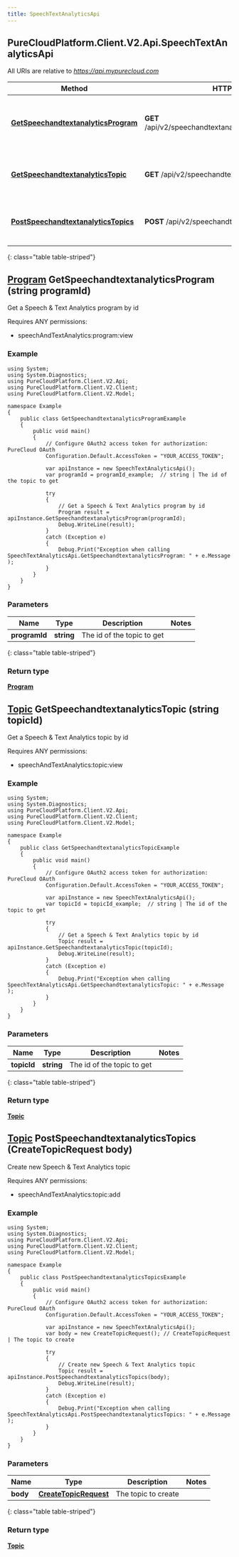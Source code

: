 ```yaml
---
title: SpeechTextAnalyticsApi
---
```

## PureCloudPlatform.Client.V2.Api.SpeechTextAnalyticsApi

All URIs are relative to *https://api.mypurecloud.com*

| Method | HTTP request | Description |
| ------------- | ------------- | ------------- |
| [**GetSpeechandtextanalyticsProgram**](SpeechTextAnalyticsApi.html#getspeechandtextanalyticsprogram) | **GET** /api/v2/speechandtextanalytics/programs/{programId} | Get a Speech &amp; Text Analytics program by id |
| [**GetSpeechandtextanalyticsTopic**](SpeechTextAnalyticsApi.html#getspeechandtextanalyticstopic) | **GET** /api/v2/speechandtextanalytics/topics/{topicId} | Get a Speech &amp; Text Analytics topic by id |
| [**PostSpeechandtextanalyticsTopics**](SpeechTextAnalyticsApi.html#postspeechandtextanalyticstopics) | **POST** /api/v2/speechandtextanalytics/topics | Create new Speech &amp; Text Analytics topic |
{: class="table table-striped"}

<a name="getspeechandtextanalyticsprogram"></a>

## [**Program**](Program.html) GetSpeechandtextanalyticsProgram (string programId)



Get a Speech & Text Analytics program by id



Requires ANY permissions: 

* speechAndTextAnalytics:program:view

### Example
```{"language":"csharp"}
using System;
using System.Diagnostics;
using PureCloudPlatform.Client.V2.Api;
using PureCloudPlatform.Client.V2.Client;
using PureCloudPlatform.Client.V2.Model;

namespace Example
{
    public class GetSpeechandtextanalyticsProgramExample
    {
        public void main()
        { 
            // Configure OAuth2 access token for authorization: PureCloud OAuth
            Configuration.Default.AccessToken = "YOUR_ACCESS_TOKEN";

            var apiInstance = new SpeechTextAnalyticsApi();
            var programId = programId_example;  // string | The id of the topic to get

            try
            { 
                // Get a Speech & Text Analytics program by id
                Program result = apiInstance.GetSpeechandtextanalyticsProgram(programId);
                Debug.WriteLine(result);
            }
            catch (Exception e)
            {
                Debug.Print("Exception when calling SpeechTextAnalyticsApi.GetSpeechandtextanalyticsProgram: " + e.Message );
            }
        }
    }
}
```

### Parameters


|Name | Type | Description  | Notes |
|------------- | ------------- | ------------- | -------------|
| **programId** | **string**| The id of the topic to get |  |
{: class="table table-striped"}

### Return type

[**Program**](Program.html)

<a name="getspeechandtextanalyticstopic"></a>

## [**Topic**](Topic.html) GetSpeechandtextanalyticsTopic (string topicId)



Get a Speech & Text Analytics topic by id



Requires ANY permissions: 

* speechAndTextAnalytics:topic:view

### Example
```{"language":"csharp"}
using System;
using System.Diagnostics;
using PureCloudPlatform.Client.V2.Api;
using PureCloudPlatform.Client.V2.Client;
using PureCloudPlatform.Client.V2.Model;

namespace Example
{
    public class GetSpeechandtextanalyticsTopicExample
    {
        public void main()
        { 
            // Configure OAuth2 access token for authorization: PureCloud OAuth
            Configuration.Default.AccessToken = "YOUR_ACCESS_TOKEN";

            var apiInstance = new SpeechTextAnalyticsApi();
            var topicId = topicId_example;  // string | The id of the topic to get

            try
            { 
                // Get a Speech & Text Analytics topic by id
                Topic result = apiInstance.GetSpeechandtextanalyticsTopic(topicId);
                Debug.WriteLine(result);
            }
            catch (Exception e)
            {
                Debug.Print("Exception when calling SpeechTextAnalyticsApi.GetSpeechandtextanalyticsTopic: " + e.Message );
            }
        }
    }
}
```

### Parameters


|Name | Type | Description  | Notes |
|------------- | ------------- | ------------- | -------------|
| **topicId** | **string**| The id of the topic to get |  |
{: class="table table-striped"}

### Return type

[**Topic**](Topic.html)

<a name="postspeechandtextanalyticstopics"></a>

## [**Topic**](Topic.html) PostSpeechandtextanalyticsTopics (CreateTopicRequest body)



Create new Speech & Text Analytics topic



Requires ANY permissions: 

* speechAndTextAnalytics:topic:add

### Example
```{"language":"csharp"}
using System;
using System.Diagnostics;
using PureCloudPlatform.Client.V2.Api;
using PureCloudPlatform.Client.V2.Client;
using PureCloudPlatform.Client.V2.Model;

namespace Example
{
    public class PostSpeechandtextanalyticsTopicsExample
    {
        public void main()
        { 
            // Configure OAuth2 access token for authorization: PureCloud OAuth
            Configuration.Default.AccessToken = "YOUR_ACCESS_TOKEN";

            var apiInstance = new SpeechTextAnalyticsApi();
            var body = new CreateTopicRequest(); // CreateTopicRequest | The topic to create

            try
            { 
                // Create new Speech & Text Analytics topic
                Topic result = apiInstance.PostSpeechandtextanalyticsTopics(body);
                Debug.WriteLine(result);
            }
            catch (Exception e)
            {
                Debug.Print("Exception when calling SpeechTextAnalyticsApi.PostSpeechandtextanalyticsTopics: " + e.Message );
            }
        }
    }
}
```

### Parameters


|Name | Type | Description  | Notes |
|------------- | ------------- | ------------- | -------------|
| **body** | [**CreateTopicRequest**](CreateTopicRequest.html)| The topic to create |  |
{: class="table table-striped"}

### Return type

[**Topic**](Topic.html)

